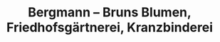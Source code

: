 ---
title: "Bergmann – Bruns Blumen, Friedhofsgärtnerei, Kranzbinderei"
url: /herne/bergmann-bruns-blumen-friedhofsgaertnerei-kranzbinderei/
shop: Blumen
---